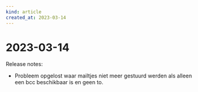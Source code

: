 ```yaml
---
kind: article
created_at: 2023-03-14
---
```


# 2023-03-14

Release notes:

* Probleem opgelost waar mailtjes niet meer gestuurd werden als alleen een bcc beschikbaar is en geen to.
